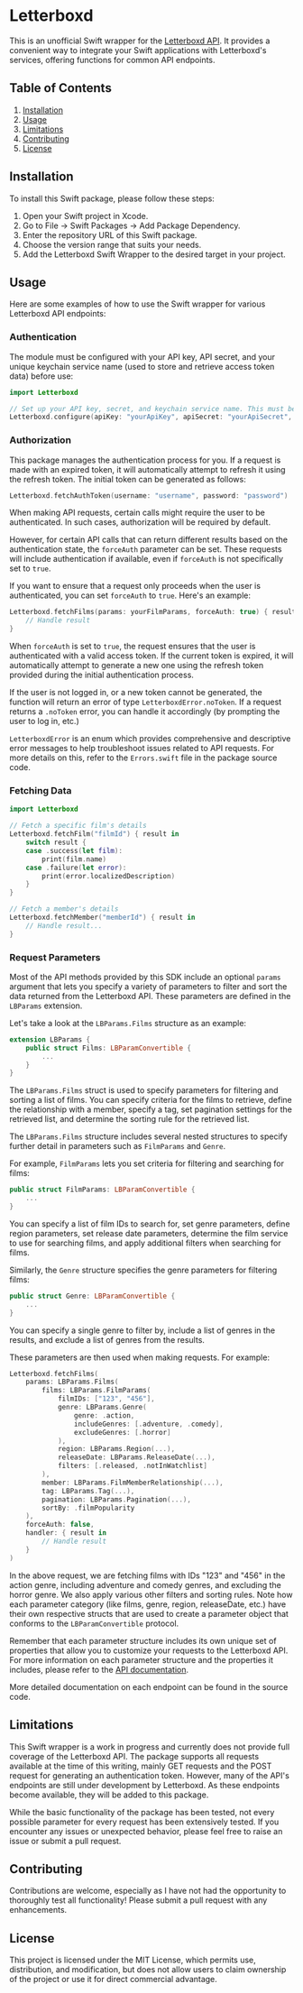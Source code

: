 # Letterboxd

This is an unofficial Swift wrapper for the [Letterboxd API](https://api-docs.letterboxd.com/). It provides a convenient way to integrate your Swift applications with Letterboxd's services, offering functions for common API endpoints.


## Table of Contents
1. [Installation](#installation)
2. [Usage](#usage)
3. [Limitations](#limitations)
4. [Contributing](#contributing)
5. [License](#license)


## Installation

To install this Swift package, please follow these steps:

1. Open your Swift project in Xcode.
2. Go to File -> Swift Packages -> Add Package Dependency.
3. Enter the repository URL of this Swift package.
4. Choose the version range that suits your needs.
5. Add the Letterboxd Swift Wrapper to the desired target in your project.


## Usage

Here are some examples of how to use the Swift wrapper for various Letterboxd API endpoints:

### Authentication

The module must be configured with your API key, API secret, and your unique keychain service name (used to store and retrieve access token data) before use:
```swift
import Letterboxd

// Set up your API key, secret, and keychain service name. This must be called before any requests are made.
Letterboxd.configure(apiKey: "yourApiKey", apiSecret: "yourApiSecret", keychainService: "yourKeychainServiceName")
```

### Authorization
This package manages the authentication process for you. If a request is made with an expired token, it will automatically attempt to refresh it using the refresh token. The initial token can be generated as follows:
```swift
Letterboxd.fetchAuthToken(username: "username", password: "password")
```

 When making API requests, certain calls might require the user to be authenticated. In such cases, authorization will be required by default.

However, for certain API calls that can return different results based on the authentication state, the `forceAuth` parameter can be set. These requests will include authentication if available, even if `forceAuth` is not specifically set to `true`.

If you want to ensure that a request only proceeds when the user is authenticated, you can set `forceAuth` to `true`. Here's an example:
```swift
Letterboxd.fetchFilms(params: yourFilmParams, forceAuth: true) { result in
    // Handle result
}
```

When `forceAuth` is set to `true`, the request ensures that the user is authenticated with a valid access token. If the current token is expired, it will automatically attempt to generate a new one using the refresh token provided during the initial authentication process.

If the user is not logged in, or a new token cannot be generated, the function will return an error of type `LetterboxdError.noToken`. If a request returns a `.noToken` error, you can handle it accordingly (by prompting the user to log in, etc.)

`LetterboxdError` is an enum which provides comprehensive and descriptive error messages to help troubleshoot issues related to API requests. For more details on this, refer to the `Errors.swift` file in the package source code.

### Fetching Data

```swift
import Letterboxd

// Fetch a specific film's details
Letterboxd.fetchFilm("filmId") { result in
    switch result {
    case .success(let film):
        print(film.name)
    case .failure(let error):
        print(error.localizedDescription)
    }
}

// Fetch a member's details
Letterboxd.fetchMember("memberId") { result in
    // Handle result...
}
```

### Request Parameters
Most of the API methods provided by this SDK include an optional `params` argument that lets you specify a variety of parameters to filter and sort the data returned from the Letterboxd API. These parameters are defined in the `LBParams` extension. 

Let's take a look at the `LBParams.Films` structure as an example:

```swift
extension LBParams {
    public struct Films: LBParamConvertible {
        ...
    }
}
```
The `LBParams.Films` struct is used to specify parameters for filtering and sorting a list of films. You can specify criteria for the films to retrieve, define the relationship with a member, specify a tag, set pagination settings for the retrieved list, and determine the sorting rule for the retrieved list.

The `LBParams.Films` structure includes several nested structures to specify further detail in parameters such as `FilmParams` and `Genre`.

For example, `FilmParams` lets you set criteria for filtering and searching for films:
```swift
public struct FilmParams: LBParamConvertible {
    ...
}
```

You can specify a list of film IDs to search for, set genre parameters, define region parameters, set release date parameters, determine the film service to use for searching films, and apply additional filters when searching for films.

Similarly, the `Genre` structure specifies the genre parameters for filtering films:
```swift
public struct Genre: LBParamConvertible {
    ...
}
```

You can specify a single genre to filter by, include a list of genres in the results, and exclude a list of genres from the results.

These parameters are then used when making requests. For example:
```swift
Letterboxd.fetchFilms(
    params: LBParams.Films(
        films: LBParams.FilmParams(
            filmIDs: ["123", "456"],
            genre: LBParams.Genre(
                genre: .action,
                includeGenres: [.adventure, .comedy],
                excludeGenres: [.horror]
            ),
            region: LBParams.Region(...),
            releaseDate: LBParams.ReleaseDate(...),
            filters: [.released, .notInWatchlist]
        ),
        member: LBParams.FilmMemberRelationship(...),
        tag: LBParams.Tag(...),
        pagination: LBParams.Pagination(...),
        sortBy: .filmPopularity
    ),
    forceAuth: false,
    handler: { result in
        // Handle result
    }
)
```
In the above request, we are fetching films with IDs "123" and "456" in the action genre, including adventure and comedy genres, and excluding the horror genre. We also apply various other filters and sorting rules. Note how each parameter category (like films, genre, region, releaseDate, etc.) have their own respective structs that are used to create a parameter object that conforms to the `LBParamConvertible` protocol.

Remember that each parameter structure includes its own unique set of properties that allow you to customize your requests to the Letterboxd API. For more information on each parameter structure and the properties it includes, please refer to the [API documentation](https://api-docs.letterboxd.com/).


More detailed documentation on each endpoint can be found in the source code.


## Limitations
This Swift wrapper is a work in progress and currently does not provide full coverage of the Letterboxd API. The package supports all requests available at the time of this writing, mainly GET requests and the POST request for generating an authentication token. However, many of the API's endpoints are still under development by Letterboxd. As these endpoints become available, they will be added to this package.

While the basic functionality of the package has been tested, not every possible parameter for every request has been extensively tested. If you encounter any issues or unexpected behavior, please feel free to raise an issue or submit a pull request.


## Contributing
Contributions are welcome, especially as I have not had the opportunity to thoroughly test all functionality! Please submit a pull request with any enhancements.


## License
This project is licensed under the MIT License, which permits use, distribution, and modification, but does not allow users to claim ownership of the project or use it for direct commercial advantage.
